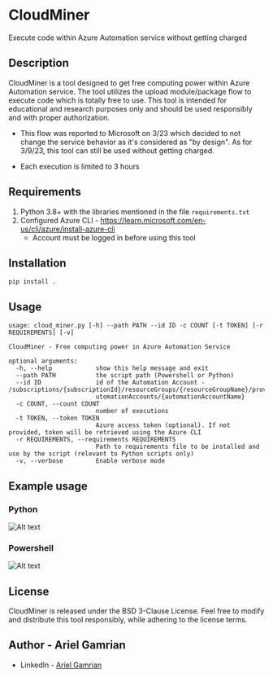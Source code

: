 # CloudMiner
Execute code within Azure Automation service without getting charged

## Description
CloudMiner is a tool designed to get free computing power within Azure Automation service. The tool utilizes the upload module/package flow to execute code which is totally free to use. This tool is intended for educational and research purposes only and should be used responsibly and with proper authorization.

* This flow was reported to Microsoft on 3/23 which decided to not change the service behavior as it's considered as "by design". As for 3/9/23, this tool can still be used without getting charged.

* Each execution is limited to 3 hours

## Requirements
1. Python 3.8+ with the libraries mentioned in the file `requirements.txt`
2. Configured Azure CLI - https://learn.microsoft.com/en-us/cli/azure/install-azure-cli
    - Account must be logged in before using this tool

## Installation
```pip install .```

## Usage
```
usage: cloud_miner.py [-h] --path PATH --id ID -c COUNT [-t TOKEN] [-r REQUIREMENTS] [-v]

CloudMiner - Free computing power in Azure Automation Service

optional arguments:
  -h, --help            show this help message and exit
  --path PATH           the script path (Powershell or Python)
  --id ID               id of the Automation Account - /subscriptions/{subscriptionId}/resourceGroups/{resourceGroupName}/providers/Microsoft.Automation/a
                        utomationAccounts/{automationAccountName}
  -c COUNT, --count COUNT
                        number of executions
  -t TOKEN, --token TOKEN
                        Azure access token (optional). If not provided, token will be retrieved using the Azure CLI
  -r REQUIREMENTS, --requirements REQUIREMENTS
                        Path to requirements file to be installed and use by the script (relevant to Python scripts only)
  -v, --verbose         Enable verbose mode
```

## Example usage
### Python
![Alt text](images/cloud-miner-usage-python.png?raw=true "Usage Example")
### Powershell
![Alt text](images/cloud-miner-usage-powershell.png?raw=true "Usage Example")

## License
CloudMiner is released under the BSD 3-Clause License.
Feel free to modify and distribute this tool responsibly, while adhering to the license terms.

## Author - Ariel Gamrian
* LinkedIn - [Ariel Gamrian](https://www.linkedin.com/in/ariel-gamrian/)